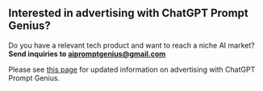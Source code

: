 ## Interested in advertising with ChatGPT Prompt Genius?

Do you have a relevant tech product and want to reach a niche AI market? **Send inquiries to aipromptgenius@gmail.com**

Please see [this page]("https://promptgenius.notion.site/Advertise-With-Us-cec2e48b0c134fcc925fe0ee6063be5e") for updated information on advertising with ChatGPT Prompt Genius.
